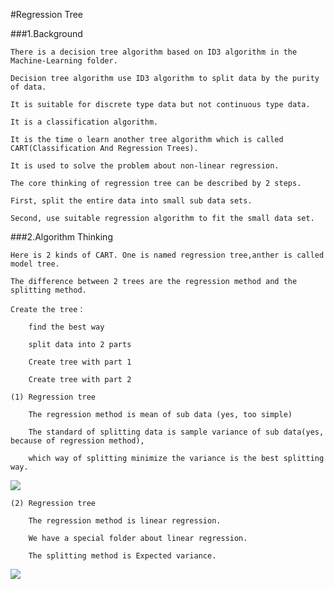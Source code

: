 #Regression Tree

###1.Background
    
    There is a decision tree algorithm based on ID3 algorithm in the Machine-Learning folder.
    
    Decision tree algorithm use ID3 algorithm to split data by the purity of data.
    
    It is suitable for discrete type data but not continuous type data.
    
    It is a classification algorithm. 
    
    It is the time o learn another tree algorithm which is called CART(Classification And Regression Trees).
    
    It is used to solve the problem about non-linear regression.
    
    The core thinking of regression tree can be described by 2 steps.
    
    First, split the entire data into small sub data sets.
    
    Second, use suitable regression algorithm to fit the small data set.
    
###2.Algorithm Thinking

    Here is 2 kinds of CART. One is named regression tree,anther is called model tree. 
    
    The difference between 2 trees are the regression method and the splitting method.
    
    Create the tree：
    
        find the best way
        
        split data into 2 parts
        
        Create tree with part 1
        
        Create tree with part 2
    
    (1) Regression tree
    
        The regression method is mean of sub data (yes, too simple)
        
        The standard of splitting data is sample variance of sub data(yes, because of regression method), 
    
        which way of splitting minimize the variance is the best splitting way.

<img src="http://chart.googleapis.com/chart?cht=tx&chl=var%20%3D%20%5Cfrac%7B1%7D%7Bn-1%7D%5Csum_%7Bi%3D1%7D%5En%20(x%5E%7B(i)%7D-%5Cbar%7Bx%7D)" style="border:none;" />

    (2) Regression tree
        
        The regression method is linear regression.
        
        We have a special folder about linear regression.
        
        The splitting method is Expected variance.

<img src="http://chart.googleapis.com/chart?cht=tx&chl=var%20%3D%20%5Cfrac%7B1%7D%7Bn-1%7D%5Csum_%7Bi%3D1%7D%5En%20(x%5E%7B(i)%7D-E(x))%5C%5C%0A%5C%5C%0AE(x)%20is%20expected%20value." style="border:none;" />
        
        
        

        
    
    
